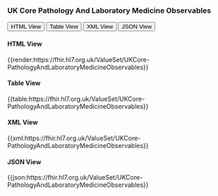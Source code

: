 ### UK Core Pathology And Laboratory Medicine Observables
<div>
<div class="tab">
 <button class="tablinks active" onclick="openTab(event, 'HTML View')">HTML View</button>
 <button class="tablinks" onclick="openTab(event, 'Table View')">Table View</button>
  <button class="tablinks" onclick="openTab(event, 'XML View')">XML View</button>
  <button class="tablinks" onclick="openTab(event, 'JSON View')">JSON View</button>
</div>

<div id="HTML View" class="tabcontent" style="display:block">
  <h4>HTML View</h4>
{{render:https://fhir.hl7.org.uk/ValueSet/UKCore-PathologyAndLaboratoryMedicineObservables}}
</div>

<div id="Table View" class="tabcontent">
  <h4>Table View</h4>
{{table:https://fhir.hl7.org.uk/ValueSet/UKCore-PathologyAndLaboratoryMedicineObservables}}
</div>

<div id="XML View" class="tabcontent">
  <h4>XML View</h4>
{{xml:https://fhir.hl7.org.uk/ValueSet/UKCore-PathologyAndLaboratoryMedicineObservables}}
</div>

<div id="JSON View" class="tabcontent">
  <h4>JSON View</h4>
{{json:https://fhir.hl7.org.uk/ValueSet/UKCore-PathologyAndLaboratoryMedicineObservables}}
</div>
</div>